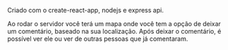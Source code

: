 Criado com o create-react-app, nodejs e express api.

Ao rodar o servidor você terá um mapa onde você tem a opção de deixar um comentário, baseado na sua localização. Após deixar o comentário, é possível ver ele ou ver de outras pessoas que já comentaram.
